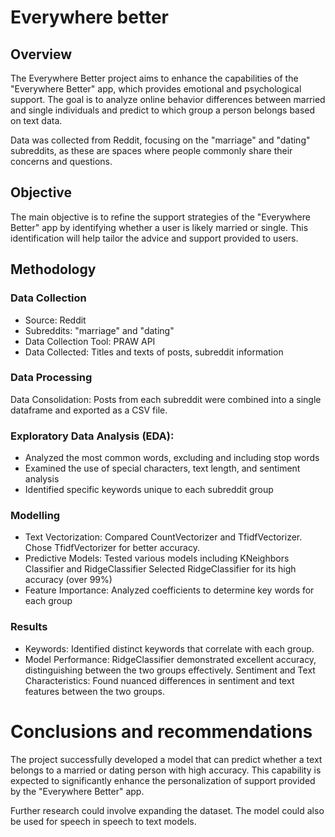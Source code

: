 # Everywhere better
## Overview
The Everywhere Better project aims to enhance the capabilities of the "Everywhere Better" app, which provides emotional and psychological support. The goal is to analyze online behavior differences between married and single individuals and predict to which group a person belongs based on text data.

Data was collected from Reddit, focusing on the "marriage" and "dating" subreddits, as these are spaces where people commonly share their concerns and questions.

## Objective
The main objective is to refine the support strategies of the "Everywhere Better" app by identifying whether a user is likely married or single. This identification will help tailor the advice and support provided to users.

## Methodology
### Data Collection
- Source: Reddit
- Subreddits: "marriage" and "dating"
- Data Collection Tool: PRAW API
- Data Collected: Titles and texts of posts, subreddit information
### Data Processing
Data Consolidation: Posts from each subreddit were combined into a single dataframe and exported as a CSV file.
### Exploratory Data Analysis (EDA):
- Analyzed the most common words, excluding and including stop words
- Examined the use of special characters, text length, and sentiment analysis
- Identified specific keywords unique to each subreddit group
### Modelling
- Text Vectorization:
Compared CountVectorizer and TfidfVectorizer. Chose TfidfVectorizer for better accuracy.
- Predictive Models:
Tested various models including KNeighbors Classifier and RidgeClassifier
Selected RidgeClassifier for its high accuracy (over 99%)
- Feature Importance: Analyzed coefficients to determine key words for each group
### Results
- Keywords: Identified distinct keywords that correlate with each group.
- Model Performance: RidgeClassifier demonstrated excellent accuracy, distinguishing between the two groups effectively.
Sentiment and Text Characteristics: Found nuanced differences in sentiment and text features between the two groups.

# Conclusions and recommendations
The project successfully developed a model that can predict whether a text belongs to a married or dating person with high accuracy. This capability is expected to significantly enhance the personalization of support provided by the "Everywhere Better" app.

Further research could involve expanding the dataset. The model could also be used for speech in speech to text models.
